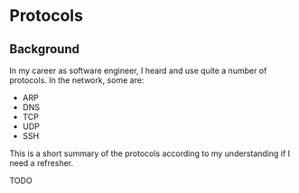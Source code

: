 # Protocols

## Background

In my career as software engineer, I heard and use quite a number of protocols.
In the network, some are:
* ARP
* DNS
* TCP
* UDP
* SSH

This is a short summary of the protocols according to my understanding if I need a refresher.

TODO
